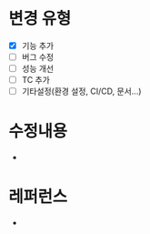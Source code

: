 # 변경 유형
- [x] 기능 추가
- [ ] 버그 수정
- [ ] 성능 개선
- [ ] TC 추가
- [ ] 기타설정(환경 설정, CI/CD, 문서...)

# 수정내용

- 

# 레퍼런스

- 
